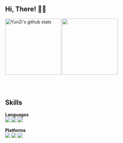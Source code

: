 ## Hi, There! 👋🏻


<a href="https://github.com/somarok"><img align="left" style="height:180px" src="https://github-readme-stats.vercel.app/api?username=somarok&show_icons=true&include_all_commits=true&theme=buefy" alt="YunZi's github stats" /></a>

<a href="https://github.com/somarok"><img align="center" style="height:180px" src="https://github-readme-stats.vercel.app/api/top-langs/?username=somarok&layout=compact&theme=buefy" /></a>

<br><br>

## Skills

**Languages**<br>
<img src="https://img.shields.io/badge/Dart-0175C2?style=flat-square&logo=Dart&logoColor=white"/>
<img src="https://img.shields.io/badge/Java-ED8B00?style=flat-square&logo=openjdk&logoColor=white"/>
<img src="https://img.shields.io/badge/JavaScript-F7DF1E?style=flat-square&logo=JavaScript&logoColor=white"/>

**Platforms**<br>
<img src="https://img.shields.io/badge/Flutter-02569B?style=flat-square&logo=Flutter&logoColor=white"/>
<img src="https://img.shields.io/badge/iOS-000000?style=flat-square&logo=Apple&logoColor=white"/>
<img src="https://img.shields.io/badge/Android-3DDC84?style=flat-square&logo=React&logoColor=white"/>
